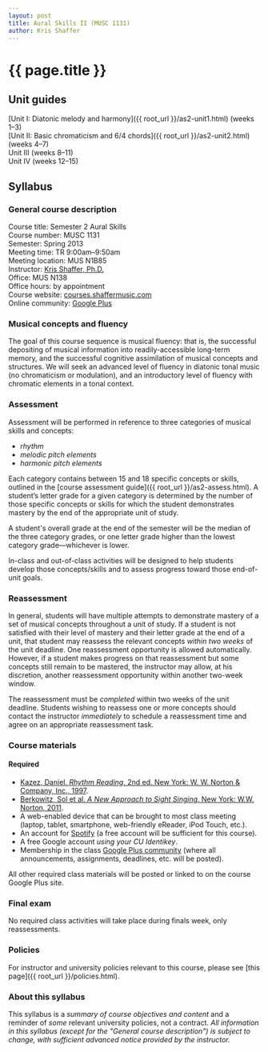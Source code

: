 ```yaml
---
layout: post
title: Aural Skills II (MUSC 1131)
author: Kris Shaffer
---
```


# {{ page.title }} #

## Unit guides ##

[Unit I: Diatonic melody and harmony]({{ root_url }}/as2-unit1.html) (weeks 1–3)  
[Unit II: Basic chromaticism and 6/4 chords]({{ root_url }}/as2-unit2.html) (weeks 4–7)  
Unit III (weeks 8–11)  
Unit IV (weeks 12–15)  

## Syllabus ##

### General course description ###

Course title: Semester 2 Aural Skills  
Course number: MUSC 1131  
Semester: Spring 2013  
Meeting time: TR 9:00am–9:50am  
Meeting location: MUS N1B85  
Instructor: [Kris Shaffer, Ph.D.](http://kris.shaffermusic.com)  
Office: MUS N138  
Office hours: by appointment  
Course website: [courses.shaffermusic.com](http://courses.shaffermusic.com/)  
Online community: [Google Plus](https://plus.google.com/communities/114889622387000207204)

### Musical concepts and fluency ###

The goal of this course sequence is musical fluency: that is, the successful depositing of musical information into readily-accessible long-term memory, and the successful cognitive assimilation of musical concepts and structures.
We will seek an advanced level of fluency in diatonic tonal music (no chromaticism or modulation), and an introductory level of fluency with chromatic elements in a tonal context.

### Assessment ###

Assessment will be performed in reference to three categories of musical skills and concepts: 

- *rhythm*  
- *melodic pitch elements*  
- *harmonic pitch elements*  

Each category contains between 15 and 18 specific concepts or skills, outlined in the [course assessment guide]({{ root_url }}/as2-assess.html). A student’s letter grade for a given category is determined by the number of those specific concepts or skills for which the student demonstrates mastery by the end of the appropriate unit of study. 

A student's overall grade at the end of the semester will be the median of the three category grades, or one letter grade higher than the lowest category grade—whichever is lower.

In-class and out-of-class activities will be designed to help students develop those concepts/skills and to assess progress toward those end-of-unit goals.

### Reassessment ###

In general, students will have multiple attempts to demonstrate mastery of a set of musical concepts throughout a unit of study. If a student is not satisfied with their level of mastery and their letter grade at the end of a unit, that student may reassess the relevant concepts *within two weeks* of the unit deadline. One reassessment opportunity is allowed automatically. However, if a student makes progress on that reassessment but some concepts still remain to be mastered, the instructor may allow, at his discretion, another reassessment opportunity within another two-week window.

The reassessment must be *completed* within two weeks of the unit deadline. Students wishing to reassess one or more concepts should contact the instructor *immediately* to schedule a reassessment time and agree on an appropriate reassessment task.

### Course materials ###

#### Required ####

- [Kazez, Daniel. *Rhythm Reading*, 2nd ed. New York: W. W. Norton & Company, Inc., 1997](http://openlibrary.org/books/OL22213819M/Rhythm_reading).  
- [Berkowitz, Sol et al. *A New Approach to Sight Singing*. New York: W.W. Norton, 2011](http://openlibrary.org/works/OL16010686W/A_new_approach_to_sight_singing).    
- A web-enabled device that can be brought to most class meeting (laptop, tablet, smartphone, web-friendly eReader, iPod Touch, etc.).  
- An account for [Spotify](http://www.spotify.com) (a free account will be sufficient for this course).  
- A free Google account *using your CU Identikey*.  
- Membership in the class [Google Plus community](https://plus.google.com/u/1/communities/114889622387000207204) (where all announcements, assignments, deadlines, etc. will be posted).  

All other required class materials will be posted or linked to on the course Google Plus site.

### Final exam ###

No required class activities will take place during finals week, only reassessments.

### Policies ###

For instructor and university policies relevant to this course, please see [this page]({{ root_url }}/policies.html).

### About this syllabus ###

This syllabus is a *summary of course objectives and content* and a reminder of *some* relevant university policies, not a contract. *All information in this syllabus (except for the "General course description") is subject to change, with sufficient advanced notice provided by the instructor.*